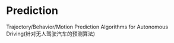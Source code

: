 # Prediction
Trajectory/Behavior/Motion Prediction Algorithms for Autonomous Driving(针对无人驾驶汽车的预测算法)
